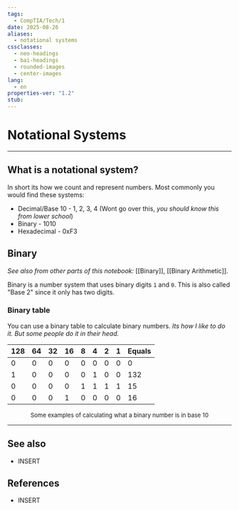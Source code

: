 ```yaml
---
tags:
  - CompTIA/Tech/1
date: 2025-08-26
aliases:
  - notational systems
cssclasses:
  - neo-headings
  - bai-headings
  - rounded-images
  - center-images
lang:
  - en
properties-ver: "1.2"
stub:
---
```

# Notational Systems

***
## What is a notational system?
In short its how we count and represent numbers. Most commonly you would find these systems:
- Decimal/Base 10 - 1, 2, 3, 4 (Wont go over this, *you should know this from lower school*)
- Binary - 1010
- Hexadecimal - 0xF3

## Binary
*See also from other parts of this notebook:* [[Binary]], [[Binary Arithmetic]].

Binary is a number system that uses binary digits `1` and `0`. This is also called "Base 2" since it only has two digits.

### Binary table
You can use a binary table to calculate binary numbers. *Its how I like to do it. But some people do it in their head.*

| 128 | 64  | 32  | 16  | 8   | 4   | 2   | 1   | Equals |
| --- | --- | --- | --- | --- | --- | --- | --- | ------ |
| 0   | 0   | 0   | 0   | 0   | 0   | 0   | 0   | 0      |
| 1   | 0   | 0   | 0   | 0   | 1   | 0   | 0   | 132    |
| 0   | 0   | 0   | 0   | 1   | 1   | 1   | 1   | 15     |
| 0   | 0   | 0   | 1   | 0   | 0   | 0   | 0   | 16     |
<p style="text-align: center; font-size: small;margin: 0px;">Some examples of calculating what a binary number is in base 10</p>


***
## See also
- INSERT
## References
- INSERT